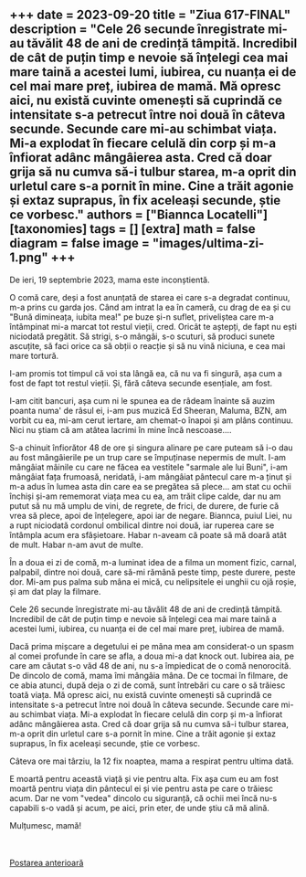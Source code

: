 
+++
date = 2023-09-20
title = "Ziua 617-FINAL"
description = "Cele 26 secunde înregistrate mi-au tăvălit 48 de ani de credință tâmpită. Incredibil de cât de puțin timp e nevoie să înțelegi cea mai mare taină a acestei lumi, iubirea, cu nuanța ei de cel mai mare preț, iubirea de mamă. Mă opresc aici, nu există cuvinte omenești să cuprindă ce intensitate s-a petrecut între noi două în câteva secunde. Secunde care mi-au schimbat viața. Mi-a explodat în fiecare celulă din corp și m-a înfiorat adânc mângâierea asta. Cred că doar grija să nu cumva să-i tulbur starea, m-a oprit din urletul care s-a pornit în mine. Cine a trăit agonie și extaz suprapus, în fix aceleași secunde, știe ce vorbesc."
authors = ["Biannca Locatelli"]
[taxonomies]
tags = []
[extra]
math = false
diagram = false
image = "images/ultima-zi-1.png"
+++
---

De ieri, 19 septembrie 2023, mama este inconștientă.

O comă care, deși a fost anunțată de starea ei care s-a degradat continuu, m-a prins cu garda jos. Când am intrat la ea în cameră, cu drag de ea și cu "Bună dimineața, iubita mea!" pe buze și-n suflet, priveliștea care m-a întâmpinat mi-a marcat tot restul vieții, cred. Oricât te aștepți, de fapt nu ești niciodată pregătit. Să strigi, s-o mângâi, s-o scuturi, să produci sunete ascuțite, să faci orice ca să obții o reacție și să nu vină niciuna, e cea mai mare tortură.

I-am promis tot timpul că voi sta lângă ea, că nu va fi singură, așa cum a fost de fapt tot restul vieții. Și, fără câteva secunde esențiale, am fost.

I-am citit bancuri, așa cum ni le spunea ea de râdeam înainte să auzim poanta numa' de râsul ei, i-am pus muzică Ed Sheeran, Maluma, BZN, am vorbit cu ea, mi-am cerut iertare, am chemat-o înapoi și am plâns continuu. Nici nu știam că am atâtea lacrimi în mine încă nescoase....

S-a chinuit înfiorător 48 de ore și singura alinare pe care puteam să i-o dau au fost mângâierile pe un trup care se împuținase nepermis de mult. I-am mângâiat mâinile cu care ne făcea ea vestitele "sarmale ale lui Buni", i-am mângâiat fața frumoasă, neridată, i-am mângâiat pântecul care m-a ținut și m-a adus în lumea asta din care ea se pregătea să plece... am stat cu ochii închiși și-am rememorat viața mea cu ea, am trăit clipe calde, dar nu am putut să nu mă umplu de vini, de regrete, de frici, de durere, de furie că vrea să plece, apoi de înțelegere, apoi iar de negare. Biannca, puiul Liei, nu a rupt niciodată cordonul ombilical dintre noi două, iar ruperea care se întâmpla acum era sfâșietoare. Habar n-aveam că poate să mă doară atât de mult. Habar n-am avut de multe.

În a doua ei zi de comă, m-a luminat idea de a filma un moment fizic, carnal, palpabil, dintre noi două, care să-mi rămână peste timp, peste durere, peste dor. Mi-am pus palma sub mâna ei mică, cu nelipsitele ei unghii cu ojă roșie, și am dat play la filmare.

Cele 26 secunde înregistrate mi-au tăvălit 48 de ani de credință tâmpită. Incredibil de cât de puțin timp e nevoie să înțelegi cea mai mare taină a acestei lumi, iubirea, cu nuanța ei de cel mai mare preț, iubirea de mamă.

Dacă prima mișcare a degetului ei pe mâna mea am considerat-o un spasm al comei profunde în care se afla, a doua mi-a dat knock out. Iubirea aia, pe care am căutat s-o văd 48 de ani, nu s-a împiedicat de o comă nenorocită. De dincolo de comă, mama îmi mângâia mâna. De ce tocmai în filmare, de ce abia atunci, după deja o zi de comă, sunt întrebări cu care o să trăiesc toată viața. Mă opresc aici, nu există cuvinte omenești să cuprindă ce intensitate s-a petrecut între noi două în câteva secunde. Secunde care mi-au schimbat viața. Mi-a explodat în fiecare celulă din corp și m-a înfiorat adânc mângâierea asta. Cred că doar grija să nu cumva să-i tulbur starea, m-a oprit din urletul care s-a pornit în mine. Cine a trăit agonie și extaz suprapus, în fix aceleași secunde, știe ce vorbesc.

Câteva ore mai târziu, la 12 fix noaptea, mama a respirat pentru ultima dată.

E moartă pentru această viață și vie pentru alta. Fix așa cum eu am fost moartă pentru viața din pântecul ei și vie pentru asta pe care o trăiesc acum. Dar ne vom "vedea" dincolo cu siguranță, că ochii mei încă nu-s capabili s-o vadă și acum, pe aici, prin eter, de unde știu că mă alină.

Mulțumesc, mamă!

<br/>

<br/>

<div class="flex justify-between">
  <div>
    <a href="/blog/ziua-365/">Postarea anterioară</a>
  </div>


